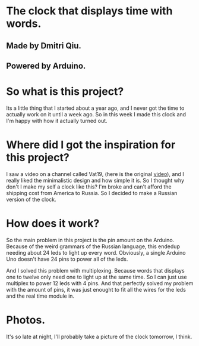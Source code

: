 # The clock that displays time with words.
## Made by Dmitri Qiu.
## Powered by Arduino.

# So what is this project?
Its a little thing that I started about a year ago, and I never got the time to actually work on it until a week ago. So in this week I made this clock and I'm happy with how it actually turned out.

# Where did I got the inspiration for this project?
I saw a video on a channel called Vat19, (here is the original [video](https://www.youtube.com/watch?v=eHMkJWNHNkQ)), and I really liked the minimalistic design and how simple it is. So I thought why don't I make my self a clock like this? I'm broke and can't afford the shipping cost from America to Russia. So I decided to make a Russian version of the clock.

# How does it work?
So the main problem in this project is the pin amount on the Arduino. Because of the weird grammars of the Russian language, this endedup needing about 24 leds to light up every word. Obviously, a single Arduino Uno doesn't have 24 pins to power all of the leds. 

And I solved this problem with multiplexing. Because words that displays one to twelve only need one to light up at the same time. So I can just use multiplex to power 12 leds with 4 pins. And that perfectly solved my problem with the amount of pins, it was just enought to fit all the wires for the leds and the real time module in.

# Photos.
It's so late at night, I'll probably take a picture of the clock tomorrow, I think.